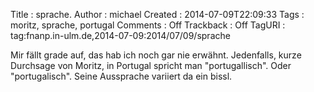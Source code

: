 Title     : sprache.
Author    : michael
Created   : 2014-07-09T22:09:33
Tags      : moritz, sprache, portugal
Comments  : Off
Trackback : Off
TagURI    : tag:fnanp.in-ulm.de,2014-07-09:2014/07/09/sprache

Mir fällt grade auf, das hab ich noch gar nie erwähnt. Jedenfalls, kurze
Durchsage von Moritz, in Portugal spricht man "portugallisch". Oder
"portugalisch". Seine Aussprache variiert da ein bissl.
